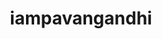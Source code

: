---
title: iampavangandhi
github: https://github.com/iampavangandhi
mode: light
transition: 1s
score: 79.4
archetype:
- Little Bit of Everything
---